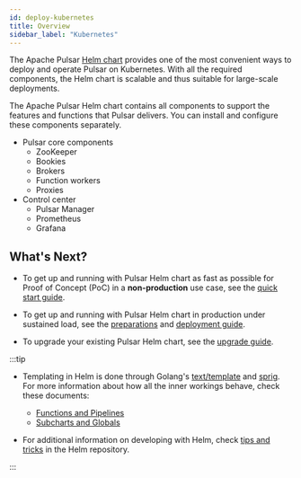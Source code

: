 ```yaml
---
id: deploy-kubernetes
title: Overview
sidebar_label: "Kubernetes"
---
```


The Apache Pulsar [Helm chart](https://github.com/apache/pulsar-helm-chart) provides one of the most convenient ways to deploy and operate Pulsar on Kubernetes. With all the required components, the Helm chart is scalable and thus suitable for large-scale deployments.

The Apache Pulsar Helm chart contains all components to support the features and functions that Pulsar delivers. You can install and configure these components separately.

- Pulsar core components
  - ZooKeeper
  - Bookies
  - Brokers
  - Function workers
  - Proxies
- Control center
  - Pulsar Manager
  - Prometheus
  - Grafana


## What's Next?

* To get up and running with Pulsar Helm chart as fast as possible for Proof of Concept (PoC) in a **non-production** use case, see the [quick start guide](getting-started-helm.md). 

* To get up and running with Pulsar Helm chart in production under sustained load, see the [preparations](helm-prepare.md) and [deployment guide](helm-deploy.md).

* To upgrade your existing Pulsar Helm chart, see the [upgrade guide](helm-upgrade.md).

:::tip

* Templating in Helm is done through Golang's [text/template](https://golang.org/pkg/text/template/) and [sprig](https://godoc.org/github.com/Masterminds/sprig). For more information about how all the inner workings behave, check these documents:
  - [Functions and Pipelines](https://helm.sh/docs/chart_template_guide/functions_and_pipelines/)
  - [Subcharts and Globals](https://helm.sh/docs/chart_template_guide/subcharts_and_globals/)

* For additional information on developing with Helm, check [tips and tricks](https://helm.sh/docs/howto/charts_tips_and_tricks/) in the Helm repository.

:::
